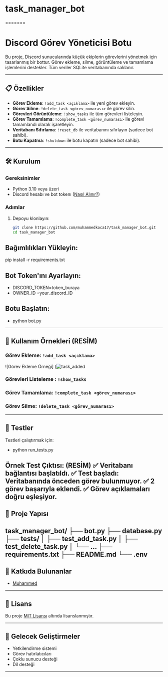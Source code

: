 # task_manager_bot
=======
# Discord Görev Yöneticisi Botu

Bu proje, Discord sunucularında küçük ekiplerin görevlerini yönetmek için tasarlanmış bir bottur. Görev ekleme, silme, görüntüleme ve tamamlama işlemlerini destekler. Tüm veriler SQLite veritabanında saklanır.

---

## 📋 Özellikler
- **Görev Ekleme**: `!add_task <açıklama>` ile yeni görev ekleyin.
- **Görev Silme**: `!delete_task <görev_numarası>` ile görev silin.
- **Görevleri Görüntüleme**: `!show_tasks` ile tüm görevleri listeleyin.
- **Görev Tamamlama**: `!complete_task <görev_numarası>` ile görevi tamamlandı olarak işaretleyin.
- **Veritabanı Sıfırlama**: `!reset_db` ile veritabanını sıfırlayın (sadece bot sahibi).
- **Botu Kapatma**: `!shutdown` ile botu kapatın (sadece bot sahibi).

---

## 🛠️ Kurulum

### Gereksinimler
- Python 3.10 veya üzeri
- Discord hesabı ve bot tokenı ([Nasıl Alınır?](https://discordpy.readthedocs.io/en/stable/discord.html))

### Adımlar
1. Depoyu klonlayın:
   ```bash
   git clone https://github.com/muhammedkoca17/task_manager_bot.git
   cd task_manager_bot

## Bağımlılıkları Yükleyin:
pip install -r requirements.txt

## Bot Token'ını Ayarlayın:
- DISCORD_TOKEN=token_buraya
- OWNER_ID =your_discord_ID

## Botu Başlatın:
- python bot.py

---

## 📝 Kullanım Örnekleri (RESİM)

### Görev Ekleme: `!add_task <açıklama>`
![Görev Ekleme Örneği] (![task_added](https://github.com/user-attachments/assets/9d4ae87f-bd6d-4d77-97cc-bcfb9b4fd256)

### Görevleri Listeleme : `!show_tasks`
### Görev Tamamlama: `!complete_task <görev_numarası>`
### Görev Silme: `!delete_task <görev_numarası>`

---

## 🧪 Testler

Testleri çalıştırmak için:
- python run_tests.py

**Örnek Test Çıktısı:** (RESİM)
✅ Veritabanı bağlantısı başlatıldı.
✅ Test başladı: Veritabanında önceden görev bulunmuyor.
✅ 2 görev başarıyla eklendi.
✅ Görev açıklamaları doğru eşleşiyor.
---

## 📂 Proje Yapısı
task_manager_bot/
├── bot.py
├── database.py
├── tests/
│ ├── test_add_task.py
│ ├── test_delete_task.py
│ └── ...
├── requirements.txt
├── README.md
└── .env
---

## 👥 Katkıda Bulunanlar
- [Muhammed](https://github.com/dashboard)

---

## 📜 Lisans
Bu proje [MIT Lisansı](LICENSE) altında lisanslanmıştır.

---

## 🚀 Gelecek Geliştirmeler
- Yetkilendirme sistemi
- Görev hatırlatıcıları
- Çoklu sunucu desteği
- Dil desteği

---
